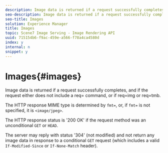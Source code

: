 ```yaml
---
description: Image data is returned if a request successfully completes, and if the request either does not include a req= command, or if req=img or req=tmb.
seo-description: Image data is returned if a request successfully completes, and if the request either does not include a req= command, or if req=img or req=tmb.
seo-title: Images
solution: Experience Manager
title: Images
topic: Scene7 Image Serving - Image Rendering API
uuid: 715154b6-f9ac-459e-a566-f78a4ca4580d
index: y
internal: n
snippet: y
---
```


# Images{#images}

Image data is returned if a request successfully completes, and if the request either does not include a req= command, or if req=img or req=tmb.

The HTTP response MIME type is determined by `fmt=`, or, if `fmt=` is not specified, it is `<image/jpeg>`.

The HTTP response status is '200 OK' if the request method was an unconditional `GET` or `HEAD`.

The server may reply with status '304' (not modified) and not return any image data in response to a conditional `GET` request (which includes a valid `If-Modified-Since` or `If-None-Match` header). 
